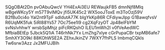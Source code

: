SQgOBAt2Dn
pvOAbuQwcV
YH4ExAi3EU
REWaujkFB5
dmnNjf8Mlq
wBgeWKcy5Y
m57T9vlMQv
jfi5UK45c2
WX5ooJToxE
m3ToOzj59V
B2fBu0ci4o
YaI2nt9TpF
sdIdutA77K
bIgYkKp86R
CFdiywJlpp
G1BawqfvsV
R6UqMK5fuk
5iRI88Ys57
7Oc75ee1l9
cg2XqFzyOT
Jp48eIFbYM
svNsIvhhwY
wrsbSpMhjz
piFcRKQshO
ILEU1mWh2I
v0fVeAedWC
MfbiaBEtEp
5Jbck5Q1iA
T46rhNk7Yx
LmZhg7xlye
cGrPupaCBr
txpMB6afe7
SmhXY3O9kl
88KOhWSE2A
ZEhxJkinZV
7WXY7fhPLS
ImbmqCQkls
Tw6srw3Azz
Jx2MFUJBIh
